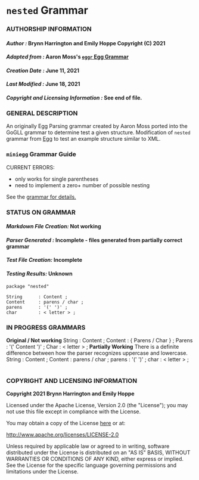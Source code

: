 # **`nested` Grammar**

### **AUTHORSHIP INFORMATION**
#### *Author :* Brynn Harrington and Emily Hoppe Copyright (C) 2021
#### *Adapted from :* Aaron Moss's [`eggr` Egg Grammar](https://github.com/bruceiv/egg/blob/deriv/grammars/nested.egg)
#### *Creation Date :* June 11, 2021 
#### *Last Modified :* June 18, 2021
#### *Copyright and Licensing Information :* See end of file.

###  **GENERAL DESCRIPTION**
An originally Egg Parsing grammar created by Aaron Moss ported into the GoGLL grammar to determine test a given structure. Modification of `nested` grammar from [Egg](https://github.com/bruceiv/egg/blob/deriv/grammars/nested.egg) to test an example structure similar to XML.

### **`miniegg` Grammar Guide**
CURRENT ERRORS: 
- only works for single parentheses 
- need to implement a zero+ number of possible nesting 

See the [grammar for details.](../../gogll.md)

### **STATUS ON GRAMMAR**
#### *Markdown File Creation:* Not working 
#### *Parser Generated :* Incomplete - files generated from partially correct grammar 
#### *Test File Creation:* Incomplete
#### *Testing Results:* Unknown
```
package "nested"

String      : Content ;
Content     : parens / char ;
parens      : '(' ')' ;
char        : < letter > ;
```
### **IN PROGRESS GRAMMARS**
**Original / Not working**
    String      : Content ;
    Content     : { Parens / Char } ;
    Parens      : '(' Content ')' ;
    Char        : < letter > ;
**Partially Working**
There is a definite difference between how the parser recognizes uppercase and lowercase.
    String      : Content ;
    Content     : parens / char ;
    parens      : '(' ')' ;
    char        : < letter > ;
#
### **COPYRIGHT AND LICENSING INFORMATION**
**Copyright 2021 Brynn Harrington and Emily Hoppe**

Licensed under the Apache License, Version 2.0 (the "License"); you may not use this file except in compliance with the License.

You may obtain a copy of the License [here](http://www.apache.org/licenses/LICENSE-2.0) or at:

http://www.apache.org/licenses/LICENSE-2.0

Unless required by applicable law or agreed to in writing, software distributed under the License is distributed on an "AS IS" BASIS, WITHOUT WARRANTIES OR CONDITIONS OF ANY KIND, either express or implied. See the License for the specific language governing permissions and limitations under the License.